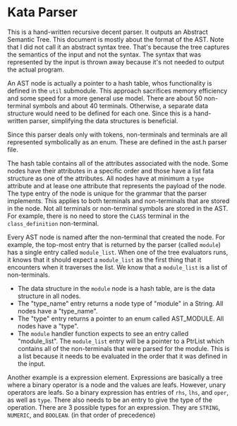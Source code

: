 # Kata Parser
This is a hand-written recursive decent parser. It outputs an Abstract Semantic Tree. This document is mostly about the format of the AST. Note that I did not call it an abstract syntax tree. That's because the tree captures the semantics of the input and not the syntax. The syntax that was represented by the input is thrown away because it's not needed to output the actual program.

An AST node is actually a pointer to a hash table, whos functionality is defined in the ``util`` submodule. This approach sacrifices memory efficiency and some speed for a more general use model. There are about 50 non-terminal symbols and about 40 terminals. Otherwise, a separate data structure would need to be defined for each one. Since this is a hand-written parser, simplifying the data structures is beneficial.

Since this parser deals only with tokens, non-terminals and terminals are all represented symbolically as an enum. These are defined in the ast.h parser file.

The hash table contains all of the attributes associated with the node. Some nodes have their attributes in a specific order and those have a list fata structure as one of the attributes. All nodes have at minimum a ``type`` attribute and at lease one attribute that represents the payload of the node. The type entry of the node is unique for the grammar that the parser implements. This applies to both terminals and non-terminals that are stored in the node. Not all terminals or non-terminal symbols are stored in the AST. For example, there is no need to store the ``CLASS`` terminal in the ``class_definition`` non-terminal.

Every AST node is named after the non-terminal that created the node. For example, the top-most entry that is returned by the parser (called ``module``) has a single entry called ``module_list``. When one of the tree evaluators runs, it knows that it should expect a ``module_list`` as the first thing that it encounters when it traverses the list. We know that a ``module_list`` is a list of non-terminals.

* The data structure in the ``module`` node is a hash table, are is the data structure in all nodes.
* The "type_name" entry returns a node type of "module" in a String. All nodes have a "type_name".
* The "type" entry returns a pointer to an enum called AST_MODULE. All nodes have a "type".
* The ``module`` handler function expects to see an entry called "module_list". The ``module_list`` entry will be a pointer to a PtrList which contains all of the non-terminals that were parsed for the module. This is a list because it needs to be evaluated in the order that it was defined in the input.

Another example is a expression element. Expressions are basically a tree where a binary operator is a node and the values are leafs. However, unary operators are leafs. So a binary expression has entries of ``rhs``, ``lhs``, and ``oper``, as well as ``type``. There also needs to be an entry to give the type of the operation. There are 3 possible types for an expression. They are ``STRING``, ``NUMERIC``, and ``BOOLEAN``. (in that order of precedence)